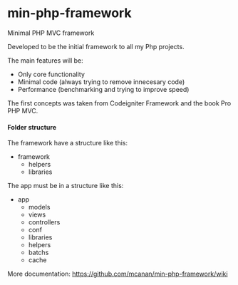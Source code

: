 min-php-framework
=================

Minimal PHP MVC framework

Developed to be the initial framework to all my Php projects.

The main features will be:

  * Only core functionality
  * Minimal code (always trying to remove innecesary code)
  * Performance (benchmarking and trying to improve speed)

The first concepts was taken from Codeigniter Framework and the book Pro PHP MVC.

#### Folder structure

The framework have a structure like this:

* framework
  * helpers
  * libraries

The app must be in a structure like this:

* app
  * models
  * views
  * controllers
  * conf
  * libraries
  * helpers
  * batchs
  * cache

More documentation: https://github.com/mcanan/min-php-framework/wiki
